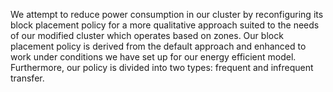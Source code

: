 

We attempt to reduce power consumption in our cluster by reconfiguring its block placement policy for a more qualitative approach suited to the needs of our modified cluster which operates based on zones. Our block placement policy is derived from the default approach and enhanced to work under conditions we have set up for our energy efficient model. Furthermore, our policy is divided into two types: frequent and infrequent transfer.





